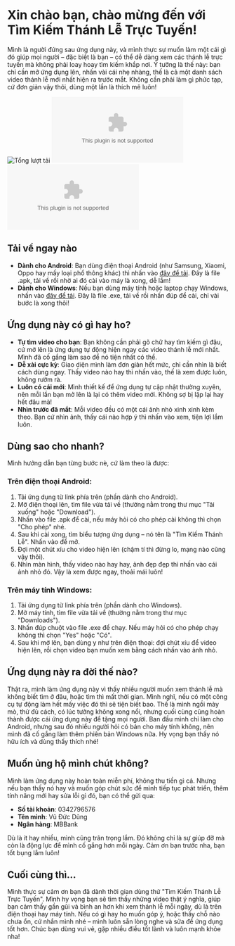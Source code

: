 # Xin chào bạn, chào mừng đến với Tìm Kiếm Thánh Lễ Trực Tuyến!

Mình là người đứng sau ứng dụng này, và mình thực sự muốn làm một cái gì đó giúp mọi người – đặc biệt là bạn – có thể dễ dàng xem các thánh lễ trực tuyến mà không phải loay hoay tìm kiếm khắp nơi. Ý tưởng là thế này: bạn chỉ cần mở ứng dụng lên, nhấn vài cái nhẹ nhàng, thế là cả một danh sách video thánh lễ mới nhất hiện ra trước mắt. Không cần phải làm gì phức tạp, cứ đơn giản vậy thôi, dùng một lần là thích mê luôn!

![Tổng lượt tải](https://img.shields.io/github/downloads/Hayato-shino05/tool-tim-kiem-thanh-le-hom-nay/total?label=Tổng%20lượt%20tải&style=for-the-badge&color=brightgreen)
![Android Downloads](https://img.shields.io/github/downloads/Hayato-shino05/tool-tim-kiem-thanh-le-hom-nay/timkiemthanhle.apk?label=Android&style=for-the-badge&color=orange)
![Windows Downloads](https://img.shields.io/github/downloads/Hayato-shino05/tool-tim-kiem-thanh-le-hom-nay/timkiemthanhle.exe?label=Windows&style=for-the-badge&color=blue)


## Tải về ngay nào
- **Dành cho Android**: Bạn dùng điện thoại Android (như Samsung, Xiaomi, Oppo hay mấy loại phổ thông khác) thì nhấn vào [đây để tải](https://objects.githubusercontent.com/github-production-release-asset-2e65be/909404292/c4c77093-a8fb-42a0-ad99-0e9d16095627?X-Amz-Algorithm=AWS4-HMAC-SHA256&X-Amz-Credential=releaseassetproduction%2F20250406%2Fus-east-1%2Fs3%2Faws4_request&X-Amz-Date=20250406T073723Z&X-Amz-Expires=300&X-Amz-Signature=ba0d82478994a2fdba1e530abd289213f8b4333dd2e94c963390e472ebda68ba&X-Amz-SignedHeaders=host&response-content-disposition=attachment%3B%20filename%3Dtimkiemthanhle.apk&response-content-type=application%2Fvnd.android.package-archive). Đây là file .apk, tải về rồi nhờ ai đó cài vào máy là xong, dễ lắm!
- **Dành cho Windows**: Nếu bạn dùng máy tính hoặc laptop chạy Windows, nhấn vào [đây để tải](https://objects.githubusercontent.com/github-production-release-asset-2e65be/909404292/5820502e-3d1c-42d1-b454-1c2761799597?X-Amz-Algorithm=AWS4-HMAC-SHA256&X-Amz-Credential=releaseassetproduction%2F20250407%2Fus-east-1%2Fs3%2Faws4_request&X-Amz-Date=20250407T035323Z&X-Amz-Expires=300&X-Amz-Signature=8ca7f504f23d3125a39a7ea1c258526e82f0190d9241d89a91d6a4ac06d906a5&X-Amz-SignedHeaders=host&response-content-disposition=attachment%3B%20filename%3Dtimkiemthanhle.exe&response-content-type=application%2Foctet-stream). Đây là file .exe, tải về rồi nhấn đúp để cài, chỉ vài bước là xong thôi!

## Ứng dụng này có gì hay ho?
- **Tự tìm video cho bạn**: Bạn không cần phải gõ chữ hay tìm kiếm gì đâu, cứ mở lên là ứng dụng tự động hiện ngay các video thánh lễ mới nhất. Mình đã cố gắng làm sao để nó tiện nhất có thể.
- **Dễ xài cực kỳ**: Giao diện mình làm đơn giản hết mức, chỉ cần nhìn là biết cách dùng ngay. Thấy video nào hay thì nhấn vào, thế là xem được luôn, không rườm rà.
- **Luôn có cái mới**: Mình thiết kế để ứng dụng tự cập nhật thường xuyên, nên mỗi lần bạn mở lên là lại có thêm video mới. Không sợ bị lặp lại hay hết đâu mà!
- **Nhìn trước đã mắt**: Mỗi video đều có một cái ảnh nhỏ xinh xinh kèm theo. Bạn cứ nhìn ảnh, thấy cái nào hợp ý thì nhấn vào xem, tiện lợi lắm luôn.

## Dùng sao cho nhanh?
Mình hướng dẫn bạn từng bước nè, cứ làm theo là được:

### Trên điện thoại Android:
1. Tải ứng dụng từ link phía trên (phần dành cho Android).
2. Mở điện thoại lên, tìm file vừa tải về (thường nằm trong thư mục "Tải xuống" hoặc "Download").
3. Nhấn vào file .apk để cài, nếu máy hỏi có cho phép cài không thì chọn "Cho phép" nhé.
4. Sau khi cài xong, tìm biểu tượng ứng dụng – nó tên là "Tìm Kiếm Thánh Lễ". Nhấn vào để mở.
5. Đợi một chút xíu cho video hiện lên (chậm tí thì đừng lo, mạng nào cũng vậy thôi).
6. Nhìn màn hình, thấy video nào hay hay, ảnh đẹp đẹp thì nhấn vào cái ảnh nhỏ đó. Vậy là xem được ngay, thoải mái luôn!

### Trên máy tính Windows:
1. Tải ứng dụng từ link phía trên (phần dành cho Windows).
2. Mở máy tính, tìm file vừa tải về (thường nằm trong thư mục "Downloads").
3. Nhấn đúp chuột vào file .exe để chạy. Nếu máy hỏi có cho phép chạy không thì chọn "Yes" hoặc "Có".
4. Sau khi mở lên, bạn dùng y như trên điện thoại: đợi chút xíu để video hiện lên, rồi chọn video bạn muốn xem bằng cách nhấn vào ảnh nhỏ.

## Ứng dụng này ra đời thế nào?
Thật ra, mình làm ứng dụng này vì thấy nhiều người muốn xem thánh lễ mà không biết tìm ở đâu, hoặc tìm thì mất thời gian. Mình nghĩ, nếu có một công cụ tự động làm hết mấy việc đó thì sẽ tiện biết bao. Thế là mình ngồi mày mò, thử đủ cách, có lúc tưởng không xong nổi, nhưng cuối cùng cũng hoàn thành được cái ứng dụng này để tặng mọi người. Ban đầu mình chỉ làm cho Android, nhưng sau đó nhiều người hỏi có bản cho máy tính không, nên mình đã cố gắng làm thêm phiên bản Windows nữa. Hy vọng bạn thấy nó hữu ích và dùng thấy thích nhé!

## Muốn ủng hộ mình chút không?
Mình làm ứng dụng này hoàn toàn miễn phí, không thu tiền gì cả. Nhưng nếu bạn thấy nó hay và muốn góp chút sức để mình tiếp tục phát triển, thêm tính năng mới hay sửa lỗi gì đó, bạn có thể gửi qua:  
- **Số tài khoản**: 0342796576  
- **Tên mình**: Vũ Đức Dũng  
- **Ngân hàng**: MBBank  

Dù là ít hay nhiều, mình cũng trân trọng lắm. Đó không chỉ là sự giúp đỡ mà còn là động lực để mình cố gắng hơn mỗi ngày. Cảm ơn bạn trước nha, bạn tốt bụng lắm luôn!

## Cuối cùng thì…
Mình thực sự cảm ơn bạn đã dành thời gian dùng thử "Tìm Kiếm Thánh Lễ Trực Tuyến". Mình hy vọng bạn sẽ tìm thấy những video thật ý nghĩa, giúp bạn cảm thấy gần gũi và bình an hơn khi xem thánh lễ mỗi ngày, dù là trên điện thoại hay máy tính. Nếu có gì hay ho muốn góp ý, hoặc thấy chỗ nào chưa ổn, cứ nhắn mình nhé – mình luôn sẵn lòng nghe và sửa để ứng dụng tốt hơn. Chúc bạn dùng vui vẻ, gặp nhiều điều tốt lành và luôn mạnh khỏe nha!
